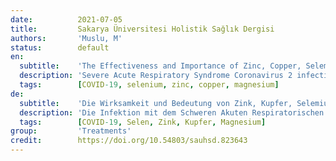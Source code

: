 ```yaml
---
date:          2021-07-05
title:         Sakarya Üniversitesi Holistik Sağlık Dergisi
authors:       'Muslu, M'
status:        default
en:
  subtitle:    'The Effectiveness and Importance of Zinc, Copper, Selemium and Magnesium in the Management of SARS-COV-2 (COVID-19)'
  description: 'Severe Acute Respiratory Syndrome Coronavirus 2 infection (SARS-CoV-2 / COVID-19) surfaced in Wuhan, China in December 2019. Then, COVID19has been declared as a global pandemic, causing mortality. A clinical sign of COVID-19 can be seen from human to human with infected oral, nasal and eye mucosa by droplet particles. The clinical signs of COVID-19 such as fever, fatigue and cough can be varied according to human. It was indicated that selenium, zinc, copper and magnesium, as antioxidant and antiviral agents, can be effective in COVID19treatment. Moreover, it was stated that lower serum levels of these minerals were related to increments of disease symptoms. It has been suggested to examine serum minerals status of hospitalized patients and implement appropriate treatment if there is a deficiency during COVID-19 treatment. In this review, it was investigated the COVID-19 related effects of selenium, zinc, copper and magnesium.'
  tags:        [COVID-19, selenium, zinc, copper, magnesium]
de:
  subtitle:    'Die Wirksamkeit und Bedeutung von Zink, Kupfer, Selemium und Magnesium bei der Behandlung von SARS-COV-2 (COVID-19)'
  description: 'Die Infektion mit dem Schweren Akuten Respiratorischen Syndrom Coronavirus 2 (SARS-CoV-2 / COVID-19) ist im Dezember 2019 in Wuhan, China, aufgetaucht. Danach wurde COVID-19 zu einer globalen Pandemie erklärt, die zu Todesfällen führt. Die klinischen Anzeichen von COVID-19 können von Mensch zu Mensch mit infizierten Mund-, Nasen- und Augenschleimhäuten durch Tröpfchenpartikel beobachtet werden. Die klinischen Anzeichen von COVID-19 wie Fieber, Müdigkeit und Husten können je nach Mensch unterschiedlich sein. Es wurde festgestellt, dass Selen, Zink, Kupfer und Magnesium als Antioxidantien und antivirale Wirkstoffe bei der Behandlung von COVID-19 wirksam sein können. Darüber hinaus wurde festgestellt, dass niedrigere Serumspiegel dieser Mineralien mit einer Zunahme der Krankheitssymptome verbunden sind. Es wurde vorgeschlagen, den Serum-Mineralienstatus von hospitalisierten Patienten zu untersuchen und bei einem Mangel während der COVID-19-Behandlung eine geeignete Behandlung einzuleiten. In dieser Übersichtsarbeit wurden die COVID-19-bezogenen Auswirkungen von Selen, Zink, Kupfer und Magnesium untersucht.' 
  tags:        [COVID-19, Selen, Zink, Kupfer, Magnesium]
group:         'Treatments'
credit:        https://doi.org/10.54803/sauhsd.823643
---
```

